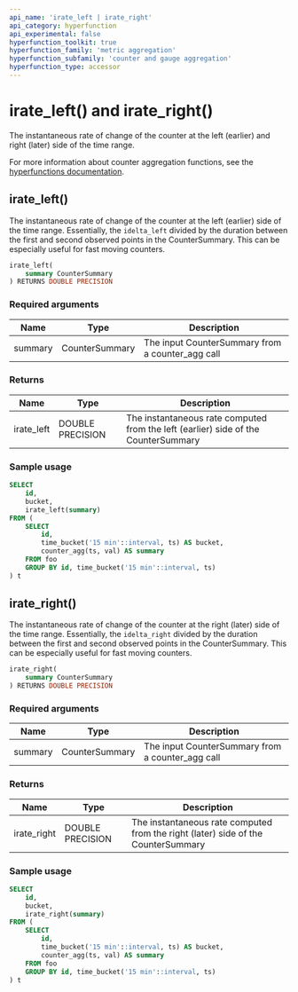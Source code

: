 ```yaml
---
api_name: 'irate_left | irate_right'
api_category: hyperfunction
api_experimental: false
hyperfunction_toolkit: true
hyperfunction_family: 'metric aggregation'
hyperfunction_subfamily: 'counter and gauge aggregation'
hyperfunction_type: accessor
---
```


# irate_left() and irate_right() <tag type="toolkit" content="Toolkit" />
The instantaneous rate of change of the counter at the left (earlier) and right
(later) side of the time range.

For more information about counter aggregation functions, see the
[hyperfunctions documentation][hyperfunctions-counter-agg].

## irate_left()
The instantaneous rate of change of the counter at the left (earlier) side of
the time range. Essentially, the `idelta_left` divided by the duration between the
first and second observed points in the CounterSummary. This can be especially
useful for fast moving counters.

```sql
irate_left(
    summary CounterSummary
) RETURNS DOUBLE PRECISION
```

### Required arguments

|Name|Type|Description|
|-|-|-|
|summary|CounterSummary|The input CounterSummary from a counter_agg call|

### Returns

|Name|Type|Description|
|-|-|-|
|irate_left|DOUBLE PRECISION|The instantaneous rate computed from the left (earlier) side of the CounterSummary|

### Sample usage

```sql
SELECT
    id,
    bucket,
    irate_left(summary)
FROM (
    SELECT
        id,
        time_bucket('15 min'::interval, ts) AS bucket,
        counter_agg(ts, val) AS summary
    FROM foo
    GROUP BY id, time_bucket('15 min'::interval, ts)
) t
```

## irate_right()
The instantaneous rate of change of the counter at the right (later) side of the
time range. Essentially, the `idelta_right` divided by the duration between the
first and second observed points in the CounterSummary. This can be especially
useful for fast moving counters.

```sql
irate_right(
    summary CounterSummary
) RETURNS DOUBLE PRECISION
```

### Required arguments

|Name|Type|Description|
|-|-|-|
|summary|CounterSummary|The input CounterSummary from a counter_agg call|

### Returns

|Name|Type|Description|
|-|-|-|
|irate_right|DOUBLE PRECISION|The instantaneous rate computed from the right (later) side of the CounterSummary|

### Sample usage

```sql
SELECT
    id,
    bucket,
    irate_right(summary)
FROM (
    SELECT
        id,
        time_bucket('15 min'::interval, ts) AS bucket,
        counter_agg(ts, val) AS summary
    FROM foo
    GROUP BY id, time_bucket('15 min'::interval, ts)
) t
```


[hyperfunctions-counter-agg]: timescaledb/:currentVersion:/how-to-guides/hyperfunctions/counter-aggregation/

